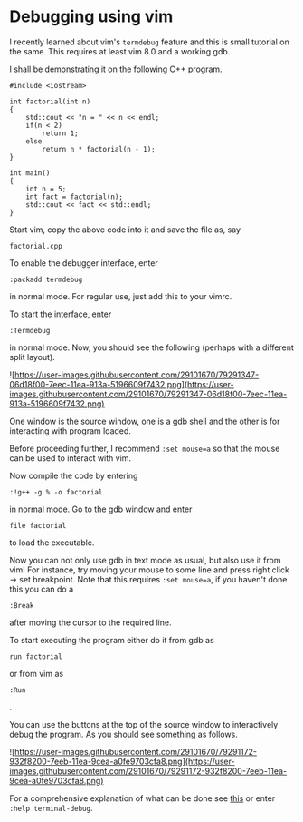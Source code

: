 # Debugging using vim

I recently learned about vim's `termdebug` feature and this is small tutorial on the same. This requires at least vim 8.0 and a working gdb.

I shall be demonstrating it on the following C++ program.

```text
#include <iostream>

int factorial(int n)
{
    std::cout << "n = " << n << endl;
    if(n < 2)
        return 1;
    else
        return n * factorial(n - 1);
}

int main()
{
    int n = 5;
    int fact = factorial(n);
    std::cout << fact << std::endl;
}
```

Start vim, copy the above code into it and save the file as, say

```text
factorial.cpp
```

To enable the debugger interface, enter

```text
:packadd termdebug
```

in normal mode. For regular use, just add this to your vimrc.

To start the interface, enter

```text
:Termdebug
```

in normal mode. Now, you should see the following \(perhaps with a different split layout\).

![https://user-images.githubusercontent.com/29101670/79291347-06d18f00-7eec-11ea-913a-5196609f7432.png](https://user-images.githubusercontent.com/29101670/79291347-06d18f00-7eec-11ea-913a-5196609f7432.png)

One window is the source window, one is a gdb shell and the other is for interacting with program loaded.

Before proceeding further, I recommend `:set mouse=a` so that the mouse can be used to interact with vim.

Now compile the code by entering

```text
:!g++ -g % -o factorial
```

in normal mode. Go to the gdb window and enter

```text
file factorial
```

to load the executable.

Now you can not only use gdb in text mode as usual, but also use it from vim! For instance, try moving your mouse to some line and press right click -&gt; set breakpoint. Note that this requires `:set mouse=a`, if you haven't done this you can do a

```text
:Break
```

after moving the cursor to the required line.

To start executing the program either do it from gdb as

```text
run factorial
```

or from vim as

```text
:Run
```

.

You can use the buttons at the top of the source window to interactively debug the program. As you should see something as follows.

![https://user-images.githubusercontent.com/29101670/79291172-932f8200-7eeb-11ea-9cea-a0fe9703cfa8.png](https://user-images.githubusercontent.com/29101670/79291172-932f8200-7eeb-11ea-9cea-a0fe9703cfa8.png)

For a comprehensive explanation of what can be done see [this](https://vimhelp.org/terminal.txt.html#terminal-debug) or enter `:help terminal-debug`.

